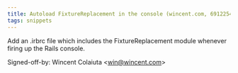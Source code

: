 ```yaml
---
title: Autoload FixtureReplacement in the console (wincent.com, 6912254)
tags: snippets
---
```


Add an .irbrc file which includes the FixtureReplacement module whenever firing up the Rails console.

Signed-off-by: Wincent Colaiuta &lt;win@wincent.com&gt;

